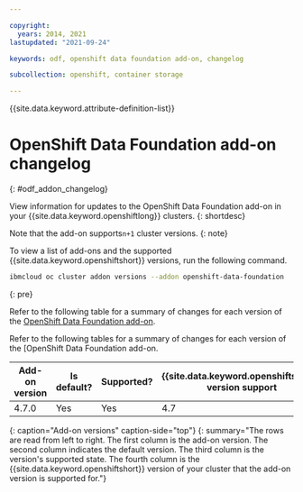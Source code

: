 ```yaml
---

copyright:
  years: 2014, 2021
lastupdated: "2021-09-24"

keywords: odf, openshift data foundation add-on, changelog

subcollection: openshift, container storage

---
```


{{site.data.keyword.attribute-definition-list}}  

# OpenShift Data Foundation add-on changelog
{: #odf_addon_changelog}

View information for updates to the OpenShift Data Foundation add-on in your {{site.data.keyword.openshiftlong}} clusters.
{: shortdesc}

Note that the add-on supports`n+1` cluster versions.
{: note}

To view a list of add-ons and the supported {{site.data.keyword.openshiftshort}} versions, run the following command.

```sh
ibmcloud oc cluster addon versions --addon openshift-data-foundation
```
{: pre}

Refer to the following table for a summary of changes for each version of the [OpenShift Data Foundation add-on](/docs/openshift?topic=openshift-deploy-odf-vpc).

Refer to the following tables for a summary of changes for each version of the [OpenShift Data Foundation add-on.

| Add-on version | Is default? | Supported? | {{site.data.keyword.openshiftshort}} version support |
| --- | --- | --- | --- |
| 4.7.0 | Yes | Yes | 4.7 |
{: caption="Add-on versions" caption-side="top"}
{: summary="The rows are read from left to right. The first column is the add-on version. The second column indicates the default version. The third column is the version's supported state. The fourth column is the {{site.data.keyword.openshiftshort}} version of your cluster that the add-on version is supported for."}








